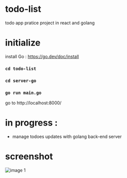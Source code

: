 # todo-list
todo app pratice project in react and golang

# initialize

install Go : https://go.dev/doc/install

### `cd todo-list`
### `cd server-go`
### `go run main.go`

go to http://localhost:8000/

# in progress :
- manage todoes updates with golang back-end server

# screenshot
![image 1](https://user-images.githubusercontent.com/62102327/174618836-f2c3062d-c2a2-4c9c-af7d-bb536dfb1fa4.png)
